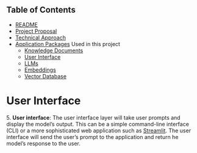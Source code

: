 ## Table of Contents

 - [README](../README.md)
 - [Project Proposal](../project_proposal.md)
 - [Technical Approach](../technical_approach.md)
 - [Application Packages](application_packages.md) Used in this project
   - [Knowledge Documents](knowledge_documents.md)
   - [User Interface](user_interface.md)
   - [LLMs](LLMs.md)
   - [Embeddings](embedding.md)
   - [Vector Database](vectorDB.md)


# User Interface

5\. **User interface**: The user interface layer will take user prompts and display the model’s output. This can be a simple command-line interface (CLI) or a more sophisticated web application such as [Streamlit](https://github.com/streamlit/streamlit). The user interface will send the user’s prompt to the application and return he model’s response to the user.